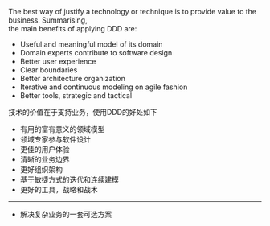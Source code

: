 The best way of justify a technology or technique is to provide value to the business. Summarising,  
the main benefits of applying DDD are:

* Useful and meaningful model of its domain
* Domain experts contribute to software design
* Better user experience
* Clear boundaries
* Better architecture organization
* Iterative and continuous modeling on agile fashion
* Better tools, strategic and tactical

技术的价值在于支持业务，使用DDD的好处如下

* 有用的富有意义的领域模型
* 领域专家参与软件设计
* 更佳的用户体验
* 清晰的业务边界
* 更好组织架构
* 基于敏捷方式的迭代和连续建模
* 更好的工具，战略和战术

---

* 解决复杂业务的一套可选方案



